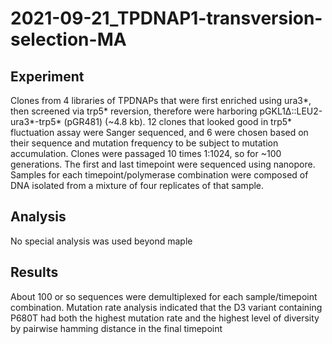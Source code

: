 # 2021-09-21_TPDNAP1-transversion-selection-MA

## Experiment

Clones from 4 libraries of TPDNAPs that were first enriched using ura3*, then screened via trp5* reversion, therefore were harboring pGKL1Δ::LEU2-ura3*-trp5* (pGR481) (~4.8 kb). 12 clones that looked good in trp5* fluctuation assay were Sanger sequenced, and 6 were chosen based on their sequence and mutation frequency to be subject to mutation accumulation. Clones were passaged 10 times 1:1024, so for ~100 generations.  The first and last timepoint were sequenced using nanopore. Samples for each timepoint/polymerase combination were composed of DNA isolated from a mixture of four replicates of that sample. 

## Analysis

No special analysis was used beyond maple

## Results

About 100 or so sequences were demultiplexed for each sample/timepoint combination. Mutation rate analysis indicated that the D3 variant containing P680T had both the highest mutation rate and the highest level of diversity by pairwise hamming distance in the final timepoint
